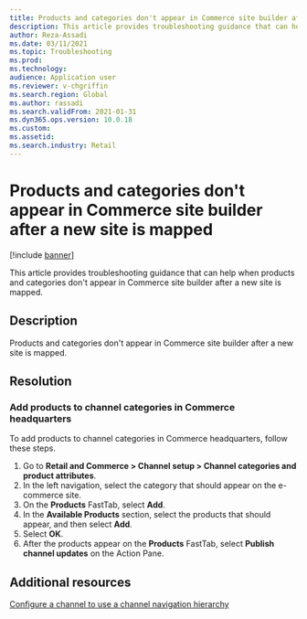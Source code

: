 ```yaml
---
title: Products and categories don't appear in Commerce site builder after a new site is mapped
description: This article provides troubleshooting guidance that can help when products and categories don't appear in Commerce site builder after a new site is mapped.
author: Reza-Assadi
ms.date: 03/11/2021
ms.topic: Troubleshooting
ms.prod: 
ms.technology: 
audience: Application user
ms.reviewer: v-chgriffin
ms.search.region: Global
ms.author: rassadi
ms.search.validFrom: 2021-01-31
ms.dyn365.ops.version: 10.0.18
ms.custom: 
ms.assetid: 
ms.search.industry: Retail
---
```


# Products and categories don't appear in Commerce site builder after a new site is mapped

[!include [banner](../../includes/banner.md)]

This article provides troubleshooting guidance that can help when products and categories don't appear in Commerce site builder after a new site is mapped.

## Description

Products and categories don't appear in Commerce site builder after a new site is mapped.

## Resolution

### Add products to channel categories in Commerce headquarters

To add products to channel categories in Commerce headquarters, follow these steps.

1. Go to **Retail and Commerce \> Channel setup \> Channel categories and product attributes**.
1. In the left navigation, select the category that should appear on the e-commerce site.
1. On the **Products** FastTab, select **Add**.
1. In the **Available Products** section, select the products that should appear, and then select **Add**.
1. Select **OK**.
1. After the products appear on the **Products** FastTab, select **Publish channel updates** on the Action Pane.

## Additional resources

[Configure a channel to use a channel navigation hierarchy](../configure-channel-hierarchy.md)
